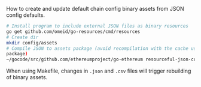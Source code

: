 How to create and update default chain config binary assets from JSON config
defaults.

```bash
# Install program to include external JSON files as binary resources
go get github.com/omeid/go-resources/cmd/resources
# Create dir
mkdir config/assets
# Compile JSON to assets package (avoid recompilation with the cache using
package)
~/gocode/src/github.com/ethereumproject/go-ethereum resourceful-json-configs *% ⟠ resources -fmt -declare -var=DEFAULTS -package=assets -output=core/assets/assets.go core/config/*.json core/config/*.csv
```

When using Makefile, changes in `.json` and `.csv` files will trigger rebuilding of binary assets.
